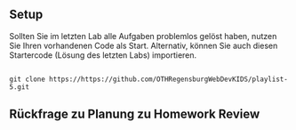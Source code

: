 ## Setup

Sollten Sie im letzten Lab alle Aufgaben problemlos gelöst haben, nutzen Sie Ihren vorhandenen Code als Start.
Alternativ, können Sie auch diesen Startercode (Lösung des letzten Labs) importieren.
~~~shell
   
git clone https://https://github.com/OTHRegensburgWebDevKIDS/playlist-5.git
~~~


## Rückfrage zu Planung zu Homework Review

